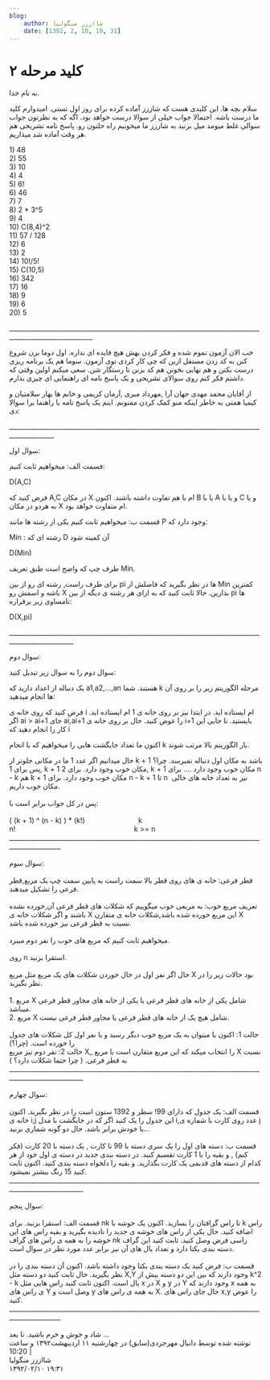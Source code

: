```yaml
---
blog:
    author: شااززز منگولیا
    date: [1392, 2, 10, 19, 31]
---
```

# کلید مرحله ۲

<div class="cnt">
<div>به نام خدا.</div>
<p></p>
<p>سلام بچه ها. این کلیدی هست که شاززز آماده کرده برای روز اول تستی. امیدوارم کلید ما درست باشه. احتمالا جواب خیلی از سوالا درست خواهد بود. اگه که به نظرتون جواب سوالی غلط میومد میل بزنید به شاززز ما میخونیم راه حلتون رو. پاسخ نامه تشریحی هم هر وقت آماده شد میذاریم. </p>
<p></p>
<div><div>1) 48<br/>2) 55<br/>3) 10<br/>4) 4<br/>5) 6!<br/>6) 46<br/>7) 7<br/>8) 2 * 3^5<br/>9) 4<br/>10) C(8,4)^2<br/>11) 57 / 128<br/>12) 6<br/>13) 2<br/>14) 10!/5!<br/>15) C(10,5)<br/>16) 342<br/>17) 16<br/>18) 9<br/>19) 6<br/>20) 5<p></p>
<p>________________________________________________________________________________________________________</p>
<p>خب الان آزمون تموم شده و فکر کردن بهش هیچ فایده ای نداره. اول دوما برن شروع کنن به کد زدن مستقل ازین که چی کار کردی توی آزمون. سوما هم یک برنامه ریزی درست بکنن و هم نهایی بخونن هم کد بزنن تا رستگار شن. سعی میکنم اولین وقتی که داشتم فکر کنم روی سوالای تشریحی و یک پاسخ نامه ای راهنمایی ای چیزی بذارم.</p>
<p>از آقایان محمد مهدی جهان آرا ,مهرداد میری ,آرمان کریمی و خانم ها بهار سلامتیان و کیمیا همتی به خاطر اینکه منو کمک کردن ممنونم. اینم یک پاسخ نامه یا راهنما برا سوالا :دی</p>
<p>____________________________________________________________________________________________</p>
<p>سوال اول:</p>
<p>قسمت الف: میخواهیم ثابت کنیم:</p>
<p>D(A,C) </p>
<p>فرض کنید که A,C در مکان X ام با هم تفاوت داشته باشند. اکنون B یا با A و یا با C و یا به هردو در مکان X ام متفاوت خواهد بود.</p>
<p>قسمت ب: میخواهیم ثابت کنیم یکی از رشته ها مانند P وجود دارد که:</p>
<p>Min : رشته ای که D آن کمینه شود</p>
<p>D(Min) </p>
<p>طرف چپ که واضح است طبق تعریف Min.</p>
<p>برای طرف راست, رشته ای رو از بین pi ها در نظر بگیرید که فاصلش از Min کمترین باشه و اسمش رو X بذارین. حالا ثابت کنید که به ازای هر رشته ی دیگه از بین pi ها نامساوی زیر برقراره:</p>
<p>D(X,pi) </p>
<p>__________________________________________________________________________________________________</p>
<p>سوال دوم:</p>
<p>سوال دوم را به سوال زیر تبدیل کنید:</p>
<p>یک دنباله از اعداد دارید که a1,a2,...,an هستند. شما k مرحله الگوریتم زیر را بر روی آن ها انجام میدهید:</p>
<p>فرض کنید که روی خانه ی i ام ایستاده اید. در ابتدا نیز بر روی خانه ی 1 ام ایستاده اید. اگر ai &gt; ai+1 جای ai,ai+1 را عوض کنید. حال بر روی خانه ی i+1 بایستید. تا جایی این کار را انجام دهید که i </p>
<p>اکنون ما تعداد جایگشت هایی را میخواهیم که با انجام k بار الگوریتم بالا مرتب شوند.</p>
<div>حال میدانیم اگر عدد 1 ما در مکانی جلوتر از k + 1 باشد به مکان اول دنباله نمیرسد. چرا؟<br/>پس برای 1, k + 1 مکان خوب وجود دارد. برای 2, k + 1 مکان خوب وجود دارد .... برای n - k هم k + 1 مکان خوب وجود دارد. برای n - k + 1 تا n  نیز به تعداد خانه های خالی مکان خوب داریم.<br/><br/>پس در کل جواب برابر است با:<br/><br/><div>( (k + 1) ^ (n - k) ) * (k!)                           k n!                                                            k &gt;= n<br/>______________________________________________________________________________________________<br/><br/><div>سوال سوم:<br/><br/>قطر فرعی: خانه ی های روی قطر بالا سمت راست به پایین سمت چپ یک مربع,قطر فرعی را تشکیل میدهند.<br/><br/>تعریف مربع خوب: به مربعی خوب میگوییم که شکلات های قطر فرعی آن,خورده نشده باشند و اگر شکلات خانه ی X این مربع خورده شده باشد,شکلات خانه ی متقارن X نسبت به قطر فرعی نیز خورده شده باشد.<br/><br/>میخواهیم ثابت کنیم که مربع های خوب را نفر دوم میبرد.<br/><br/>روی n استقرا بزنید.</div>
</div>
<br/>حال اگر نفر اول در خال خوردن شکلات های یک مربع مثل مربع X بود حالات زیر را در نظر بگیرید.<br/><br/>1. مربع X شامل یکی از خانه های قطر فرعی یا یکی از خانه های مجاور قطر فرعی میباشد.<br/>2. مربع X شامل هیچ یک از خانه های قطر فرعی یا مجاور قطر فرعی نیست.<br/><br/>حالت 1: اکنون یا میتوان به یک مربع خوب دیگر رسید و یا نفر اول کل شکلات های جدول را خورده است. (چرا؟)<br/>حالت 2: نفر دوم نیز مربع X_ را انتخاب میکند که این مربع متقارن است با مربع X نسبت به قطر فرعی. ( چرا حتما شکلات دارد؟ )<br/>_____________________________________________________________________________________________________<br/><br/>سوال چهارم:<br/><br/>قسمت الف: یک جدول که دارای 99! سطر و 1392 ستون است را در نظر بگیرید. اکنون خانه ی i,j این جدول را یک کنید اگر که در جایگشت با مدل i,عدد روی کارت با شماره ی j با خودش برابر باشد. حال دو گونه شماری بزنید...<br/><br/>قسمت ب: دسته های اول را یک سری دسته با 99 تا کارت , یک دسته با 20 کارت (فکر کنم) , و بقیه را با 1 کارت تقسیم کنید. در دسته بندی جدید در دسته ی اول خود از هر کدام از دسته های قدیمی یک کارت بگذارید. و بقیه را دلخواه دسته بندی کنید. اکنون ثابت کنید 15 رنگ بیشتر نمیشود.<br/>_____________________________________________________________________________________________________<br/><br/>سوال پنجم:<br/><br/>قسمت الف: استقرا بزنید. برای nk تا راس گرافتان را بسازید. اکنون یک خوشه با k راس اضافه کنید. حال یکی از راس های خوشه ی جدید را نادیده بگیرید و بقیه راس های این خوشه را به همه ی راس های گراف nk راسی فرض وصل کنید. ثابت کنید این گراف دسته بندی یکتا دارد و تعداد یال های آن نیز برابر عدد مورد نظر در سوال است.<br/><br/>قسمت ب: فرض کنید یک دسته یندی یکتا وجود داشته باشد. اکنون آن دسته بندی را در نظر بگیرید. حال ثابت کنید دو دسته مثل X,Y وجود دارند که بین این دو دسته بیش از k^2 - k یال است. اکنون ثابت کنید راس هایی مثل x در X و y در Y وجود دارند که x به همه ی راس های Y وصل است و y به همه ی راس های X. حال جای راس های x,y را عوض کنید.<br/>______________________________________________________________________________________________<br/><br/>شاد و خوش و خرم باشید. تا بعد ...</div>
</div></div>
<div class="postDesc">نوشته شده توسط دانیال مهرجردی(سابق) در چهارشنبه ۱۱ اردیبهشت۱۳۹۲ و ساعت 10:20 
	 |</div>
</div>

<div class="blog-info">
    <div class="blog-author">شااززز منگولیا</div>
    <div class="blog-date">۱۳۹۲/۰۲/۱۰ ۱۹:۳۱</div>
</div>

